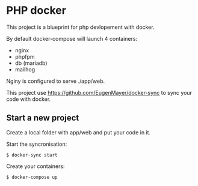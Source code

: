 # PHP docker

This project is a blueprint for php devlopement with docker.

By default docker-compose will launch 4 containers:
 - nginx
 - phpfpm
 - db (mariadb)
 - mailhog

Nginy is configured to serve ./app/web.

This project use https://github.com/EugenMayer/docker-sync to sync your code with docker.

## Start a new project

Create a local folder with app/web and put your code in it.

Start the syncronisation:

    $ docker-sync start

Create your containers:

    $ docker-compose up
